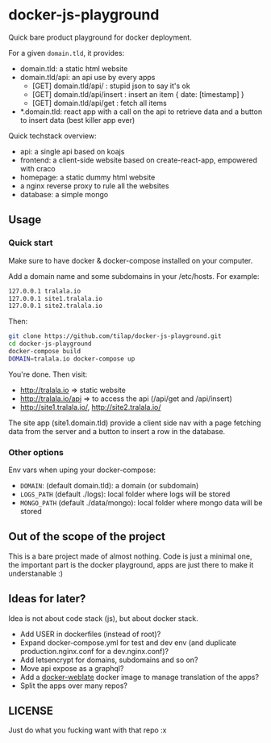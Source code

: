 # docker-js-playground

Quick bare product playground for docker deployment.

For a given `domain.tld`, it provides:

- domain.tld: a static html website
- domain.tld/api: an api use by every apps
  - [GET] domain.tld/api/ : stupid json to say it's ok
  - [GET] domain.tld/api/insert : insert an item { date: [timestamp] }
  - [GET] domain.tld/api/get : fetch all items
- *.domain.tld: react app with a call on the api to retrieve data and a button to insert data (best killer app ever)

Quick techstack overview:

- api: a single api based on koajs
- frontend: a client-side website based on create-react-app, empowered with craco
- homepage: a static dummy html website
- a nginx reverse proxy to rule all the websites
- database: a simple mongo

## Usage

### Quick start

Make sure to have docker & docker-compose installed on your computer.

Add a domain name and some subdomains in your /etc/hosts. For example:

```sh
127.0.0.1 tralala.io
127.0.0.1 site1.tralala.io
127.0.0.1 site2.tralala.io
```

Then:

```sh
git clone https://github.com/tilap/docker-js-playground.git
cd docker-js-playground
docker-compose build
DOMAIN=tralala.io docker-compose up
```

You're done. Then visit:

- http://tralala.io => static website
- http://tralala.io/api => to access the api (/api/get and /api/insert)
- http://site1.tralala.io/, http://site2.tralala.io/

The site app (site1.domain.tld) provide a client side nav with a page fetching data from the server and a button to insert a row in the database.

### Other options

Env vars when uping your docker-compose:

- `DOMAIN`: (default domain.tld): a domain (or subdomain)
- `LOGS_PATH` (default ./logs): local folder where logs will be stored
- `MONGO_PATH` (default ./data/mongo): local folder where mongo data will be stored

## Out of the scope of the project

This is a bare project made of almost nothing. Code is just a minimal one, the important part is the docker playground, apps are just there to make it understanable :)

## Ideas for later?

Idea is not about code stack (js), but about docker stack.

- Add USER in dockerfiles (instead of root)?
- Expand docker-compose.yml for test and dev env (and duplicate production.nginx.conf for a dev.nginx.conf)?
- Add letsencrypt for domains, subdomains and so on?
- Move api expose as a graphql?
- Add a [docker-weblate](https://github.com/beevelop/docker-weblate) docker image to manage translation of the apps?
- Split the apps over many repos?

## LICENSE

Just do what you fucking want with that repo :x